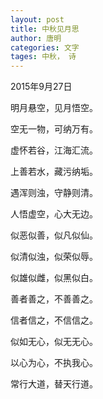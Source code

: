 ```yaml
---
layout: post
title: 中秋见月思
author: 唐明
categories: 文字
tages: 中秋， 诗
---
```


2015年9月27日

明月悬空，见月悟空。

空无一物，可纳万有。

虚怀若谷，江海汇流。

上善若水，藏污纳垢。

遇浑则浊，守静则清。

人悟虚空，心大无边。

似恶似善，似凡似仙。

似清似浊，似荣似辱。

似雄似雌，似黑似白。

善者善之，不善善之。

信者信之，不信信之。

似如无心，似无无心。

以心为心，不执我心。

常行大道，替天行道。
             
